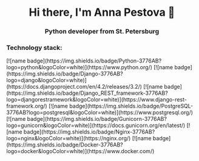 <div>
  <h1 align="center">Hi there, I'm Anna Pestova 👋</h1>
  <h3 align="center">Python developer from St. Petersburg</h3>
  <h3>Technology stack:</h3>
</div>
[![name badge](https://img.shields.io/badge/Python-3776AB?logo=python&logoColor=white)](https://www.python.org/)
[![name badge](https://img.shields.io/badge/Django-3776AB?logo=django&logoColor=white)](https://docs.djangoproject.com/en/4.2/releases/3.2/)
[![name badge](https://img.shields.io/badge/Django_REST_framework-3776AB?logo=djangorestramework&logoColor=white)](https://www.django-rest-framework.org/)
[![name badge](https://img.shields.io/badge/PostgreSQL-3776AB?logo=postgresql&logoColor=white)](https://www.postgresql.org/)
[![name badge](https://img.shields.io/badge/Gunicorn-3776AB?logo=gunicorn&logoColor=white)](https://docs.gunicorn.org/en/latest/)
[![name badge](https://img.shields.io/badge/Nginx-3776AB?logo=nginx&logoColor=white)](https://nginx.org/)
[![name badge](https://img.shields.io/badge/Docker-3776AB?logo=docker&logoColor=white)](https://www.docker.com/)


<!--
**Anna9449/Anna9449** is a ✨ _special_ ✨ repository because its `README.md` (this file) appears on your GitHub profile.

Here are some ideas to get you started:

- 🔭 I’m currently working on ...
- 🌱 I’m currently learning ...
- 👯 I’m looking to collaborate on ...
- 🤔 I’m looking for help with ...
- 💬 Ask me about ...
- 📫 How to reach me: ...
- 😄 Pronouns: ...
- ⚡ Fun fact: ...
-->
